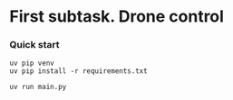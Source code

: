 # First subtask. Drone control

### Quick start

```
uv pip venv
uv pip install -r requirements.txt

uv run main.py
```
